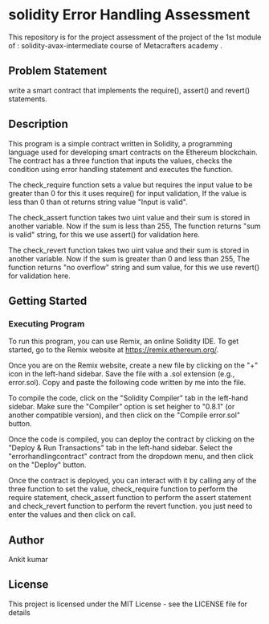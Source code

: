 # solidity Error Handling Assessment
This repository is for the project assessment of the project of the 1st module of : solidity-avax-intermediate course of Metacrafters academy . 

## Problem Statement

write a smart contract that implements the require(), assert() and revert() statements.

## Description
This program is a simple contract written in Solidity, a programming language used for developing smart contracts on the Ethereum blockchain. The contract has a three function that inputs the values, checks the condition using error handling statement and executes the function.

The check_require function sets a value but requires the input value to be greater than 0 for this it uses require() for input validation, If the 
value is less than 0 than ot returns string value "Input is valid".

The check_assert function takes two uint value and their sum is stored in another variable. Now if the sum is less than 255, The function returns 
"sum is valid" string, for this we use assert() for validation here.

The check_revert function takes two uint value and their sum is stored in another variable. Now if the sum is greater than 0 and less than 255, The function returns "no overflow" string and sum value, for this we use revert() for validation here. 

## Getting Started

### Executing Program

To run this program, you can use Remix, an online Solidity IDE. To get started, go to the Remix website at https://remix.ethereum.org/.

Once you are on the Remix website, create a new file by clicking on the "+" icon in the left-hand sidebar. Save the file with a .sol extension (e.g., error.sol). Copy and paste the following code written by me into the file.

To compile the code, click on the "Solidity Compiler" tab in the left-hand sidebar. Make sure the "Compiler" option is set heigher to "0.8.1" (or another compatible version), and then click on the "Compile error.sol" button.

Once the code is compiled, you can deploy the contract by clicking on the "Deploy & Run Transactions" tab in the left-hand sidebar. Select the "errorhandlingcontract" contract from the dropdown menu, and then click on the "Deploy" button.

Once the contract is deployed, you can interact with it by calling any of the three function to set the value, check_require function to perform the require statement, check_assert function to perform the assert statement and check_revert function to perform the revert function. you just need to enter the values and then click on call. 

## Author

Ankit kumar

## License

This project is licensed under the MIT License - see the LICENSE file for details
